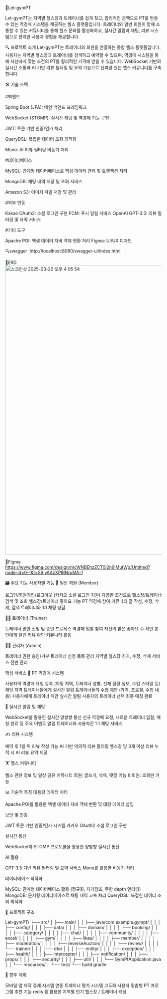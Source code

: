 💪Let-gymPT

Let-gymPT는 지역별 헬스장과 트레이너를 쉽게 찾고, 합리적인 금액으로 PT를 받을 수 있는 역경매 시스템을 제공하는 헬스 플랫폼입니다. 
트레이너와 일반 회원이 함께 소통할 수 있는 커뮤니티를 통해 헬스 문화를 활성화하고, 실시간 알림과 채팅, 리뷰 시스템으로 편리한 사용자 경험을 제공합니다.


🔍 프로젝트 소개
Let-gymPT는 트레이너와 회원을 연결하는 종합 헬스 플랫폼입니다. 
사용자는 지역별 헬스장과 트레이너를 검색하고 예약할 수 있으며, 
역경매 시스템을 통해 자신에게 맞는 조건의 PT를 합리적인 가격에 받을 수 있습니다. 
WebSocket 기반의 실시간 소통과 AI 기반 리뷰 필터링 및 요약 기능으로 신뢰성 있는 헬스 커뮤니티를 구축합니다.


🛠️ 기술 스택

#백엔드

Spring Boot (JPA): 메인 백엔드 프레임워크

WebSocket (STOMP): 실시간 채팅 및 역경매 기능 구현

JWT: 토큰 기반 인증/인가 처리

QueryDSL: 복잡한 데이터 조회 최적화

Mono: AI 리뷰 필터링 비동기 처리



#데이터베이스

MySQL: 관계형 데이터베이스로 핵심 데이터 관리 및 트랜잭션 처리

MongoDB: 채팅 내역 저장 및 조회 서비스

Amazon S3: 이미지 파일 저장 및 관리


#외부 연동

Kakao OAuth2: 소셜 로그인 구현
FCM: 푸시 알림 서비스
OpenAI GPT-3.5: 리뷰 필터링 및 요약 서비스


#기타 도구

Apache POI: 엑셀 데이터 자바 객체 변환 처리
Figma: UI/UX 디자인


🔍swagger
:http://localhost:8080/swagger-ui/index.html


📖ERD 
<img width="929" alt="스크린샷 2025-03-20 오후 4 05 54" src="https://github.com/user-attachments/assets/826fd4b2-1209-4ad6-a5e8-9367aab671ba" />




🌟Figma
https://www.figma.com/design/mcWNBEhzZCT0j2n9lMutWp/Untitled?node-id=0-1&t=SBiyAAzXPIRNruMA-1




🗃️ 주요 기능
사용자별 기능
👤 일반 회원 (Member)

로그인/회원가입/로그아웃 (카카오 소셜 로그인 지원)
다양한 조건으로 헬스장/트레이너 검색 및 조회
헬스장/트레이너 좋아요 기능
PT 역경매 참여
커뮤니티 글 작성, 수정, 삭제, 검색
트레이너와 1:1 채팅 상담

👨‍🏫 트레이너 (Trainer)

트레이너 권한 신청 및 승인 프로세스
역경매 입찰 참여
자신의 받은 좋아요 수 확인
본인에게 달린 리뷰 확인
커뮤니티 활동

👨‍💼 관리자 (Admin)

트레이너 권한 승인/거부
트레이너 신청 목록 관리
지역별 헬스장 추가, 수정, 삭제
서비스 전반 관리

핵심 서비스
🔄 PT 역경매 시스템

사용자의 역경매 요청 등록 (희망 지역, 트레이너 성별, 신체 질환 정보, 수업 스타일 등)
해당 지역 트레이너들에게 실시간 알림
트레이너들의 수업 제안 (가격, 프로필, 수업 내용)
사용자에게 트레이너 제안 실시간 알림
사용자의 트레이너 선택
최종 매칭 완료

💬 실시간 알림 및 채팅

WebSocket을 활용한 실시간 양방향 통신
신규 역경매 요청, 새로운 트레이너 입찰, 매칭 완료 등 주요 이벤트 알림
트레이너와 사용자간 1:1 채팅 서비스

✍️ 리뷰 시스템

예약 후 1일 뒤 리뷰 작성 가능
AI 기반 악의적 리뷰 필터링
헬스장 당 3개 이상 리뷰 누적 시 AI 리뷰 요약 제공

🏋️ 헬스 커뮤니티

헬스 관련 정보 및 일상 공유 커뮤니티
회원: 글쓰기, 삭제, 댓글 기능
비회원: 조회만 가능

📊 기술적 특징
대용량 데이터 처리

Apache POI를 활용한 엑셀 데이터 자바 객체 변환 및 대량 데이터 삽입

보안 및 인증

JWT 토큰 기반 인증/인가 시스템
카카오 OAuth2 소셜 로그인 구현

실시간 통신

WebSocket과 STOMP 프로토콜을 활용한 양방향 실시간 통신

AI 활용

GPT-3.5 기반 리뷰 필터링 및 요약 서비스
Mono를 활용한 비동기 처리

데이터베이스 최적화

MySQL: 관계형 데이터베이스 활용 (정규화, 자가참조, 무한 depth 엔티티)
MongoDB: 문서형 데이터베이스로 채팅 내역 고속 처리
QueryDSL: 복잡한 데이터 조회 최적화

📝 프로젝트 구조

Let-gymPT/
├── src/
│   ├── main/
│   │   ├── java/com.example.gympt/
│   │   │   ├── config/
│   │   │   ├── data/
│   │   │   ├── domain/
│   │   │   │   ├── booking/
│   │   │   │   ├── category/
│   │   │   │   ├── chat/
│   │   │   │   ├── community/
│   │   │   │   ├── excel/
│   │   │   │   ├── gym/
│   │   │   │   ├── likes/
│   │   │   │   ├── member/
│   │   │   │   ├── moderation/
│   │   │   │   ├── reverseAuction/
│   │   │   │   ├── review/
│   │   │   │   └── trainer/
│   │   │   ├── dto/
│   │   │   ├── entity/
│   │   │   ├── exception/
│   │   │   ├── health/
│   │   │   ├── intercepter/
│   │   │   ├── notification/
│   │   │   ├── props/
│   │   │   ├── security/
│   │   │   ├── util/
│   │   │   └── GymPtApplication.java
│   │   └── resources/
│   └── test/
└── build.gradle


🌟 향후 계획

모바일 앱 제작 
결제 시스템 연동
트레이너 평가 시스템 고도화
사용자 맞춤형 PT 프로그램 추천 기능
redis 를 활용한 지역별 인기 헬스장 / 트레이너 캐싱 




